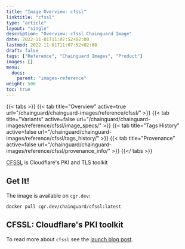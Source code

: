 ```yaml
---
title: "Image Overview: cfssl"
linktitle: "cfssl"
type: "article"
layout: "single"
description: "Overview: cfssl Chainguard Image"
date: 2022-11-01T11:07:52+02:00
lastmod: 2022-11-01T11:07:52+02:00
draft: false
tags: ["Reference", "Chainguard Images", "Product"]
images: []
menu:
  docs:
    parent: "images-reference"
weight: 500
toc: true
---
```


{{< tabs >}}
{{< tab title="Overview" active=true url="/chainguard/chainguard-images/reference/cfssl/" >}}
{{< tab title="Variants" active=false url="/chainguard/chainguard-images/reference/cfssl/image_specs/" >}}
{{< tab title="Tags History" active=false url="/chainguard/chainguard-images/reference/cfssl/tags_history/" >}}
{{< tab title="Provenance" active=false url="/chainguard/chainguard-images/reference/cfssl/provenance_info/" >}}
{{</ tabs >}}



<!--overview:start-->
[CFSSL](https://cfssl.org/) is Cloudflare's PKI and TLS toolkit
<!--overview:end-->

<!--getting:start-->
## Get It!
The image is available on `cgr.dev`:

```
docker pull cgr.dev/chainguard/cfssl:latest
```
<!--getting:end-->

<!--body:start-->
## CFSSL: Cloudflare's PKI toolkit

To read more about `cfssl` see the [launch blog post](https://blog.cloudflare.com/introducing-cfssl/).
<!--body:end-->

